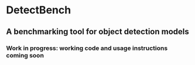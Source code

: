 # DetectBench
## A benchmarking tool for object detection models

### Work in progress: working code and usage instructions coming soon

<!-- # DetectBench
## A benchmarking tool for object detection models
---

### Requirements:
[![Python >= 3.6](https://img.shields.io/badge/Python->3.6-3776AB)](https://www.python.org/downloads/release/python-360/)
[![TensorFlow >= 2.2](https://img.shields.io/badge/TensorFlow->2.2-FF6F00?logo=tensorflow)](https://github.com/tensorflow/tensorflow/releases/tag/v2.2.0)
[![Protobuf Compiler >= 3.0](https://img.shields.io/badge/ProtoBuf%20Compiler-%3E3.0-brightgreen)](https://grpc.io/docs/protoc-installation/#install-using-a-package-manager) -->